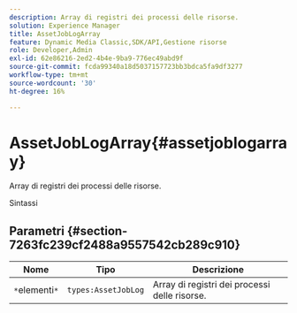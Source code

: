 ```yaml
---
description: Array di registri dei processi delle risorse.
solution: Experience Manager
title: AssetJobLogArray
feature: Dynamic Media Classic,SDK/API,Gestione risorse
role: Developer,Admin
exl-id: 62e86216-2ed2-4b4e-9ba9-776ec49abd9f
source-git-commit: fcda99340a18d5037157723bb3bdca5fa9df3277
workflow-type: tm+mt
source-wordcount: '30'
ht-degree: 16%

---
```


# AssetJobLogArray{#assetjoblogarray}

Array di registri dei processi delle risorse.

Sintassi

## Parametri {#section-7263fc239cf2488a9557542cb289c910}

| Nome | Tipo | Descrizione |
|---|---|---|
| `*`elementi`*` | `types:AssetJobLog` | Array di registri dei processi delle risorse. |
